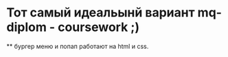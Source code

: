 # Тот самый идеальынй вариант mq-diplom - coursework ;)
** бургер меню и попап работают на html и сss.

